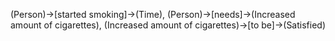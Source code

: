 (Person)->[started smoking]->(Time), (Person)->[needs]->(Increased amount of cigarettes), (Increased amount of cigarettes)->[to be]->(Satisfied)